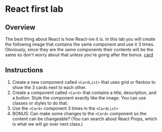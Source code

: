 # React first lab

## Overview

The best thing about React is how React-ive it is. In this lab you will create the following image that contains the same component and use it 3 times. Obviously, since they are the same components their contents will be the same so don't worry about that unless you're going after the bonus.
[card](card.png)

## Instructions

1. Create a new component called `<CardList>` that uses grid or flexbox to show the 3 cards next to each other.
2. Create a component called `<Card>` that contains a title, description, and a button. Style the component exactly like the image. You can use classes or styles to do that.
3. Use the `<Card>` component 3 times in the `<CardList>`
4. BONUS: Can make some changes to the `<Card>` component so the content can be changeable? (You can search about React Props, which is what we will go over next class.)
